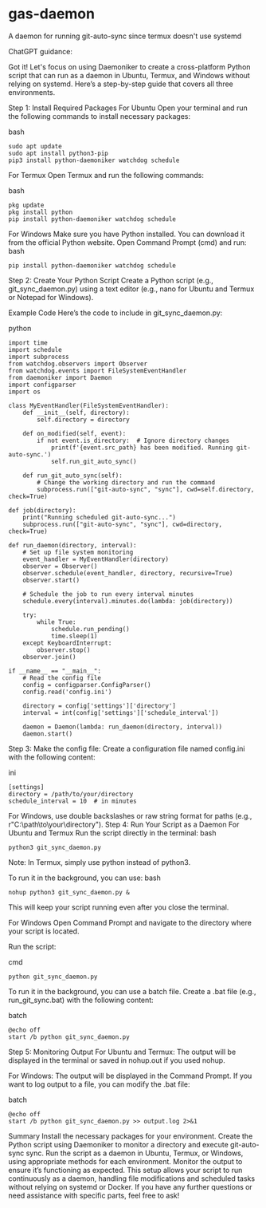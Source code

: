 # gas-daemon
A daemon for running git-auto-sync since termux doesn't use systemd

ChatGPT guidance: 

Got it! Let's focus on using Daemoniker to create a cross-platform Python script that can run as a daemon in Ubuntu, Termux, and Windows without relying on systemd. Here’s a step-by-step guide that covers all three environments.

Step 1: Install Required Packages
For Ubuntu
Open your terminal and run the following commands to install necessary packages:

bash
```
sudo apt update
sudo apt install python3-pip
pip3 install python-daemoniker watchdog schedule
```
For Termux
Open Termux and run the following commands:

bash
```
pkg update
pkg install python
pip install python-daemoniker watchdog schedule
```
For Windows
Make sure you have Python installed. You can download it from the official Python website.
Open Command Prompt (cmd) and run:
bash
```
pip install python-daemoniker watchdog schedule
```
Step 2: Create Your Python Script
Create a Python script (e.g., git_sync_daemon.py) using a text editor (e.g., nano for Ubuntu and Termux or Notepad for Windows).

Example Code
Here’s the code to include in git_sync_daemon.py:

python
```
import time
import schedule
import subprocess
from watchdog.observers import Observer
from watchdog.events import FileSystemEventHandler
from daemoniker import Daemon
import configparser
import os

class MyEventHandler(FileSystemEventHandler):
    def __init__(self, directory):
        self.directory = directory
        
    def on_modified(self, event):
        if not event.is_directory:  # Ignore directory changes
            print(f'{event.src_path} has been modified. Running git-auto-sync.')
            self.run_git_auto_sync()

    def run_git_auto_sync(self):
        # Change the working directory and run the command
        subprocess.run(["git-auto-sync", "sync"], cwd=self.directory, check=True)

def job(directory):
    print("Running scheduled git-auto-sync...")
    subprocess.run(["git-auto-sync", "sync"], cwd=directory, check=True)

def run_daemon(directory, interval):
    # Set up file system monitoring
    event_handler = MyEventHandler(directory)
    observer = Observer()
    observer.schedule(event_handler, directory, recursive=True)
    observer.start()

    # Schedule the job to run every interval minutes
    schedule.every(interval).minutes.do(lambda: job(directory))

    try:
        while True:
            schedule.run_pending()
            time.sleep(1)
    except KeyboardInterrupt:
        observer.stop()
    observer.join()

if __name__ == "__main__":
    # Read the config file
    config = configparser.ConfigParser()
    config.read('config.ini')

    directory = config['settings']['directory']
    interval = int(config['settings']['schedule_interval'])

    daemon = Daemon(lambda: run_daemon(directory, interval))
    daemon.start()
```
Step 3: Make the config file: 
Create a configuration file named config.ini with the following content:

ini
```
[settings]
directory = /path/to/your/directory
schedule_interval = 10  # in minutes
```

For Windows, use double backslashes or raw string format for paths (e.g., r"C:\\path\\to\\your\\directory").
Step 4: Run Your Script as a Daemon
For Ubuntu and Termux
Run the script directly in the terminal:
bash
```
python3 git_sync_daemon.py
```
Note: In Termux, simply use python instead of python3.

To run it in the background, you can use:
bash
```
nohup python3 git_sync_daemon.py &
```
This will keep your script running even after you close the terminal.

For Windows
Open Command Prompt and navigate to the directory where your script is located.

Run the script:

cmd
```
python git_sync_daemon.py
```
To run it in the background, you can use a batch file. Create a .bat file (e.g., run_git_sync.bat) with the following content:

batch
```
@echo off
start /b python git_sync_daemon.py
```
Step 5: Monitoring Output
For Ubuntu and Termux: The output will be displayed in the terminal or saved in nohup.out if you used nohup.

For Windows: The output will be displayed in the Command Prompt. If you want to log output to a file, you can modify the .bat file:

batch
```
@echo off
start /b python git_sync_daemon.py >> output.log 2>&1
```
Summary
Install the necessary packages for your environment.
Create the Python script using Daemoniker to monitor a directory and execute git-auto-sync sync.
Run the script as a daemon in Ubuntu, Termux, or Windows, using appropriate methods for each environment.
Monitor the output to ensure it’s functioning as expected.
This setup allows your script to run continuously as a daemon, handling file modifications and scheduled tasks without relying on systemd or Docker. If you have any further questions or need assistance with specific parts, feel free to ask!

